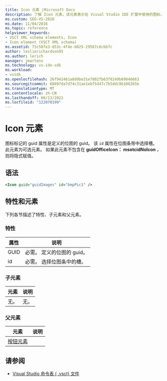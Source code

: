 ```yaml
---
title: Icon 元素 |Microsoft Docs
description: 了解 Icon 元素，该元素表示在 Visual Studio IDE 扩展中使用的图标，其中包括所使用的位图的属性，以及位图条带中的槽。
ms.custom: SEO-VS-2020
ms.date: 11/04/2016
ms.topic: reference
helpviewer_keywords:
- VSCT XML schema elements, Icon
- Icon element (VSCT XML schema)
ms.assetid: 73c58fe3-d53c-4f4e-b025-29567c6cbb7c
author: leslierichardson95
ms.author: lerich
manager: jmartens
ms.technology: vs-ide-sdk
ms.workload:
- vssdk
ms.openlocfilehash: 26f942461a8d9be31e7802fb63f0249b69046663
ms.sourcegitcommit: 68897da7d74c31ae1ebf5d47c7b5ddc9b108265b
ms.translationtype: MT
ms.contentlocale: zh-CN
ms.lasthandoff: 08/13/2021
ms.locfileid: "122070199"
---
```

# <a name="icon-element"></a>Icon 元素
图标标记的 guid 属性是定义的位图的 guid。 该 `id` 属性在位图条带中选择槽。 此元素为可选元素。 如果此元素不包含在 **guidOfficeIcon： msotcidNoIcon** ，则将隐式赋值。

## <a name="syntax"></a>语法

```xml
<Icon guid="guidImages" id="bmpPic1" />
```

## <a name="attributes-and-elements"></a>特性和元素
 下列各节描述了特性、子元素和父元素。

### <a name="attributes"></a>特性

|属性|说明|
|---------------|-----------------|
|GUID|必需。 定义的位图的 guid。|
|id|必需。 选择位图条中的槽。|

### <a name="child-elements"></a>子元素

|元素|说明|
|-------------|-----------------|
|无。|无。|

### <a name="parent-elements"></a>父元素

|元素|说明|
|-------------|-----------------|
|[按钮元素](../extensibility/buttons-element.md)||

## <a name="see-also"></a>请参阅
- [Visual Studio 命令表 ( .vsct) 文件](../extensibility/internals/visual-studio-command-table-dot-vsct-files.md)
